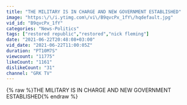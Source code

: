 ```yaml
---
title: "THE MILITARY IS IN CHARGE AND NEW GOVERNMENT ESTABLISHED"
image: "https:\/\/i.ytimg.com\/vi\/B9qvcPx_1fY\/hqdefault.jpg"
vid_id: "B9qvcPx_1fY"
categories: "News-Politics"
tags: ["restored republic","restored","nick fleming"]
date: "2021-06-22T20:48:08+03:00"
vid_date: "2021-06-22T11:00:05Z"
duration: "PT10M7S"
viewcount: "11775"
likeCount: "1161"
dislikeCount: "31"
channel: "GRK TV"
---
```

{% raw %}THE MILITARY IS IN CHARGE AND NEW GOVERNMENT ESTABLISHED{% endraw %}
